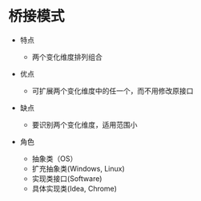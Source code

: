 # 桥接模式

- 特点
    - 两个变化维度排列组合

- 优点
    - 可扩展两个变化维度中的任一个，而不用修改原接口

- 缺点
    - 要识别两个变化维度，适用范围小

- 角色
    - 抽象类（OS）
    - 扩充抽象类(Windows, Linux)
    - 实现类接口(Software)
    - 具体实现类(Idea, Chrome)


